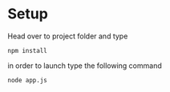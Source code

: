 # Setup 

Head over to project folder and type 
```
npm install
```
in order to launch type the following command
```
node app.js
```

